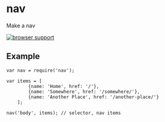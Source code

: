 nav
===

Make a nav

[![browser support](https://ci.testling.com/emkay/nav.png)](https://ci.testling.com/emkay/nav)

## Example

```
var nav = require('nav');

var items = [
        {name: 'Home', href: '/'},
        {name: 'Somewhere', href: '/somewhere/'},
        {name: 'Another Place', href: '/another-place/'}
    ];
    
nav('body', items); // selector, nav items
```
